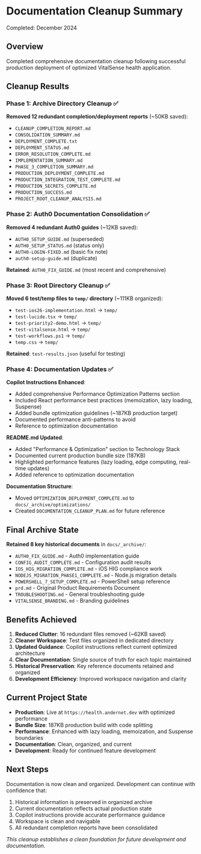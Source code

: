 # Documentation Cleanup Summary

Completed: December 2024

## Overview

Completed comprehensive documentation cleanup following successful production deployment of optimized VitalSense health application.

## Cleanup Results

### Phase 1: Archive Directory Cleanup ✅

**Removed 12 redundant completion/deployment reports** (~50KB saved):

- `CLEANUP_COMPLETION_REPORT.md`
- `CONSOLIDATION_SUMMARY.md`  
- `DEPLOYMENT_COMPLETE.txt`
- `DEPLOYMENT_STATUS.md`
- `ERROR_RESOLUTION_COMPLETE.md`
- `IMPLEMENTATION_SUMMARY.md`
- `PHASE_3_COMPLETION_SUMMARY.md`
- `PRODUCTION_DEPLOYMENT_COMPLETE.md`
- `PRODUCTION_INTEGRATION_TEST_COMPLETE.md`
- `PRODUCTION_SECRETS_COMPLETE.md`
- `PRODUCTION_SUCCESS.md`
- `PROJECT_ROOT_CLEANUP_ANALYSIS.md`

### Phase 2: Auth0 Documentation Consolidation ✅

**Removed 4 redundant Auth0 guides** (~12KB saved):

- `AUTH0_SETUP_GUIDE.md` (superseded)
- `AUTH0_SETUP_STATUS.md` (status only)
- `AUTH0-LOGIN-FIXED.md` (basic fix note)
- `auth0-setup-guide.md` (duplicate)

**Retained**: `AUTH0_FIX_GUIDE.md` (most recent and comprehensive)

### Phase 3: Root Directory Cleanup ✅

**Moved 6 test/temp files to `temp/` directory** (~111KB organized):

- `test-ios26-implementation.html` → `temp/`
- `test-lucide.tsx` → `temp/`
- `test-priority2-demo.html` → `temp/`
- `test-vitalsense.html` → `temp/`
- `test-workflows.ps1` → `temp/`
- `temp.css` → `temp/`

**Retained**: `test-results.json` (useful for testing)

### Phase 4: Documentation Updates ✅

**Copilot Instructions Enhanced**:

- Added comprehensive Performance Optimization Patterns section
- Included React performance best practices (memoization, lazy loading, Suspense)
- Added bundle optimization guidelines (~187KB production target)
- Documented performance anti-patterns to avoid
- Reference to optimization documentation

**README.md Updated**:

- Added "Performance & Optimization" section to Technology Stack
- Documented current production bundle size (187KB)
- Highlighted performance features (lazy loading, edge computing, real-time updates)
- Added reference to optimization documentation

**Documentation Structure**:

- Moved `OPTIMIZATION_DEPLOYMENT_COMPLETE.md` to `docs/_archive/optimizations/`
- Created `DOCUMENTATION_CLEANUP_PLAN.md` for future reference

## Final Archive State

**Retained 8 key historical documents** in `docs/_archive/`:

- `AUTH0_FIX_GUIDE.md` - Auth0 implementation guide  
- `CONFIG_AUDIT_COMPLETE.md` - Configuration audit results
- `IOS_HIG_MIGRATION_COMPLETE.md` - iOS HIG compliance work
- `NODEJS_MIGRATION_PHASE1_COMPLETE.md` - Node.js migration details
- `POWERSHELL_7_SETUP_COMPLETE.md` - PowerShell setup reference
- `prd.md` - Original Product Requirements Document
- `TROUBLESHOOTING.md` - General troubleshooting guide
- `VITALSENSE_BRANDING.md` - Branding guidelines

## Benefits Achieved

1. **Reduced Clutter**: 16 redundant files removed (~62KB saved)
2. **Cleaner Workspace**: Test files organized in dedicated directory
3. **Updated Guidance**: Copilot instructions reflect current optimized architecture
4. **Clear Documentation**: Single source of truth for each topic maintained
5. **Historical Preservation**: Key reference documents retained and organized
6. **Development Efficiency**: Improved workspace navigation and clarity

## Current Project State

- **Production**: Live at `https://health.andernet.dev` with optimized performance
- **Bundle Size**: 187KB production build with code splitting
- **Performance**: Enhanced with lazy loading, memoization, and Suspense boundaries
- **Documentation**: Clean, organized, and current
- **Development**: Ready for continued feature development

## Next Steps

Documentation is now clean and organized. Development can continue with confidence that:

1. Historical information is preserved in organized archive
2. Current documentation reflects actual production state
3. Copilot instructions provide accurate performance guidance
4. Workspace is clean and navigable
5. All redundant completion reports have been consolidated

*This cleanup establishes a clean foundation for future development and documentation.*

